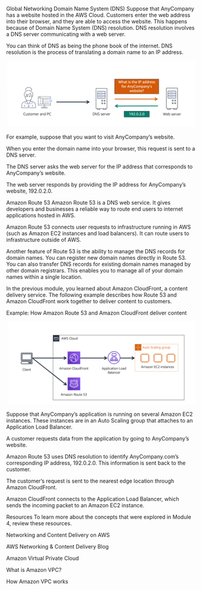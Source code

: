Global Networking
Domain Name System (DNS)
Suppose that AnyCompany has a website hosted in the AWS Cloud. Customers enter the web address into their browser, and they are able to access the website. This happens because of Domain Name System (DNS) resolution. DNS resolution involves a DNS server communicating with a web server.

You can think of DNS as being the phone book of the internet. DNS resolution is the process of translating a domain name to an IP address.

![alt text](image.png)


For example, suppose that you want to visit AnyCompany’s website.

When you enter the domain name into your browser, this request is sent to a DNS server.

The DNS server asks the web server for the IP address that corresponds to AnyCompany’s website.

The web server responds by providing the IP address for AnyCompany’s website, 192.0.2.0.

Amazon Route 53
Amazon Route 53
 is a DNS web service. It gives developers and businesses a reliable way to route end users to internet applications hosted in AWS.

Amazon Route 53 connects user requests to infrastructure running in AWS (such as Amazon EC2 instances and load balancers). It can route users to infrastructure outside of AWS.

Another feature of Route 53 is the ability to manage the DNS records for domain names. You can register new domain names directly in Route 53. You can also transfer DNS records for existing domain names managed by other domain registrars. This enables you to manage all of your domain names within a single location.

In the previous module, you learned about Amazon CloudFront, a content delivery service. The following example describes how Route 53 and Amazon CloudFront work together to deliver content to customers.

Example: How Amazon Route 53 and Amazon CloudFront deliver content

![alt text](image-1.png)

Suppose that AnyCompany’s application is running on several Amazon EC2 instances. These instances are in an Auto Scaling group that attaches to an Application Load Balancer.

A customer requests data from the application by going to AnyCompany’s website.

Amazon Route 53 uses DNS resolution to identify AnyCompany.com’s corresponding IP address, 192.0.2.0. This information is sent back to the customer.

The customer’s request is sent to the nearest edge location through Amazon CloudFront.

Amazon CloudFront connects to the Application Load Balancer, which sends the incoming packet to an Amazon EC2 instance.

Resources
To learn more about the concepts that were explored in Module 4, review these resources.

Networking and Content Delivery on AWS

AWS Networking & Content Delivery Blog

Amazon Virtual Private Cloud

What is Amazon VPC?

How Amazon VPC works